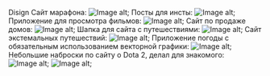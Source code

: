  Disign
Сайт марафона:
![Image alt](https://github.com/FoXuLife/Disign/raw/main/Frame.png);
Посты для инсты:
![Image alt](https://github.com/FoXuLife/Disign/raw/main/inst.png);
Приложение для просмотра фильмов:
![Image alt](https://github.com/FoXuLife/Disign/raw/main/Mobile.png);
Сайт по продаже домов:
![Image alt](https://github.com/FoXuLife/Disign/raw/main/Site_home.png);
Шапка для сайта с путешествиями:
![Image alt](https://github.com/FoXuLife/Disign/raw/main/site_snow.png);
Сайт экстемальных путешествий:
![Image alt](https://github.com/FoXuLife/Disign/raw/main/travel.png);
Приложение погоды с обязательным использованием векторной графики:
![Image alt](https://github.com/FoXuLife/Disign/raw/main/Приложение.png);
Небольшие наброски по сайту о Dota 2, делал для знакомого: 
![Image alt](https://github.com/FoXuLife/Disign/raw/main/Dota%201.png);
![Image alt](https://github.com/FoXuLife/Disign/raw/main/Dota%202.png);
